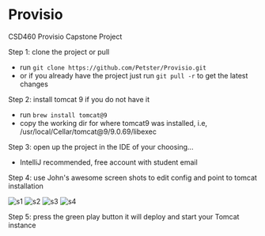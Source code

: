 # Provisio
CSD460 Provisio Capstone Project

Step 1: clone the project or pull
- run `git clone https://github.com/Petster/Provisio.git`
- or if you already have the project just run `git pull -r` to get the latest changes

Step 2: install tomcat 9 if you do not have it
- run `brew install tomcat@9`
- copy the working dir for where tomcat9 was installed, i.e, /usr/local/Cellar/tomcat@9/9.0.69/libexec

Step 3: open up the project in the IDE of your choosing...
- IntelliJ recommended, free account with student email

Step 4: use John's awesome screen shots to edit config and point to tomcat installation

![s1](https://user-images.githubusercontent.com/78231948/201999470-f942a736-8581-46c7-97a2-451e69453260.png)
![s2](https://user-images.githubusercontent.com/78231948/201999300-732f25ae-e755-4dc7-bd98-724234df1021.png)
![s3](https://user-images.githubusercontent.com/78231948/201999030-fd570e89-ef34-43b4-9f6d-712139992d80.png)
![s4](https://user-images.githubusercontent.com/78231948/201999046-f169f025-df02-4387-92a1-7c94ae00eae7.png)

Step 5: press the green play button it will deploy and start your Tomcat instance

